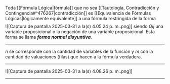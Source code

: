 Toda [[Fórmula Lógica|fórmula]] que no sea [[Tautología, Contradicción y Contingencia#^476267|contradicción]] es [[Equivalencia de Fórmulas Lógicas|lógicamente equivalente]] a una fórmula restringida de la forma $$$$![[Captura de pantalla 2025-03-31 a la(s) 4.05.24 p. m..png]]
siendo $Q{ij}$ una variable proposicional o la negación de una variable proposicional. Esta forma se llama ***forma normal disyuntiva***.
***
$n$ se corresponde con la cantidad de variables de la función y $m$ con la cantidad de valuaciones (filas) que hacen a la fórmula verdadera.
***
![[Captura de pantalla 2025-03-31 a la(s) 4.08.26 p. m..png]]
***